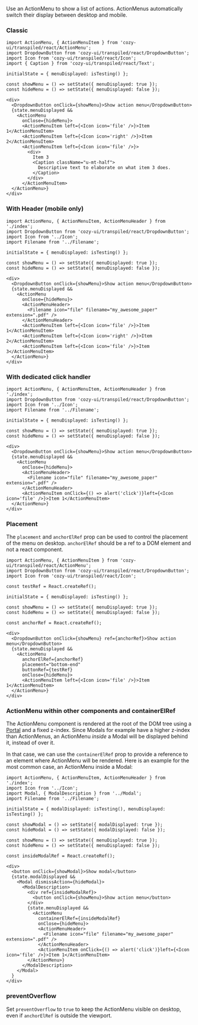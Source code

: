 Use an ActionMenu to show a list of actions. ActionMenus automatically switch their display between desktop and mobile.

### Classic

```
import ActionMenu, { ActionMenuItem } from 'cozy-ui/transpiled/react/ActionMenu';
import DropdownButton from 'cozy-ui/transpiled/react/DropdownButton';
import Icon from 'cozy-ui/transpiled/react/Icon';
import { Caption } from 'cozy-ui/transpiled/react/Text';

initialState = { menuDisplayed: isTesting() };

const showMenu = () => setState({ menuDisplayed: true });
const hideMenu = () => setState({ menuDisplayed: false });

<div>
  <DropdownButton onClick={showMenu}>Show action menu</DropdownButton>
  {state.menuDisplayed &&
    <ActionMenu
      onClose={hideMenu}>
      <ActionMenuItem left={<Icon icon='file' />}>Item 1</ActionMenuItem>
      <ActionMenuItem left={<Icon icon='right' />}>Item 2</ActionMenuItem>
      <ActionMenuItem left={<Icon icon='file' />}>
        <div>
          Item 3
          <Caption className="u-mt-half">
            Descriptive text to elaborate on what item 3 does.
          </Caption>
        </div>
      </ActionMenuItem>
  </ActionMenu>}
</div>
```

### With Header (mobile only)

```
import ActionMenu, { ActionMenuItem, ActionMenuHeader } from './index';
import DropdownButton from 'cozy-ui/transpiled/react/DropdownButton';
import Icon from '../Icon';
import Filename from '../Filename';

initialState = { menuDisplayed: isTesting() };

const showMenu = () => setState({ menuDisplayed: true });
const hideMenu = () => setState({ menuDisplayed: false });

<div>
  <DropdownButton onClick={showMenu}>Show action menu</DropdownButton>
  {state.menuDisplayed &&
    <ActionMenu
      onClose={hideMenu}>
      <ActionMenuHeader>
        <Filename icon="file" filename="my_awesome_paper" extension=".pdf" />
      </ActionMenuHeader>
      <ActionMenuItem left={<Icon icon='file' />}>Item 1</ActionMenuItem>
      <ActionMenuItem left={<Icon icon='right' />}>Item 2</ActionMenuItem>
      <ActionMenuItem left={<Icon icon='file' />}>Item 3</ActionMenuItem>
  </ActionMenu>}
</div>
```

### With dedicated click handler

```
import ActionMenu, { ActionMenuItem, ActionMenuHeader } from './index';
import DropdownButton from 'cozy-ui/transpiled/react/DropdownButton';
import Icon from '../Icon';
import Filename from '../Filename';

initialState = { menuDisplayed: isTesting() };

const showMenu = () => setState({ menuDisplayed: true });
const hideMenu = () => setState({ menuDisplayed: false });

<div>
  <DropdownButton onClick={showMenu}>Show action menu</DropdownButton>
  {state.menuDisplayed &&
    <ActionMenu
      onClose={hideMenu}>
      <ActionMenuHeader>
        <Filename icon="file" filename="my_awesome_paper" extension=".pdf" />
      </ActionMenuHeader>
      <ActionMenuItem onClick={() => alert('click')}left={<Icon icon='file' />}>Item 1</ActionMenuItem>
  </ActionMenu>}
</div>
```

### Placement

The `placement` and `anchorElRef` prop can be used to control the placement of the menu on desktop. `anchorElRef` should be a ref to a DOM element and not a react component.

```
import ActionMenu, { ActionMenuItem } from 'cozy-ui/transpiled/react/ActionMenu';
import DropdownButton from 'cozy-ui/transpiled/react/DropdownButton';
import Icon from 'cozy-ui/transpiled/react/Icon';

const testRef = React.createRef();

initialState = { menuDisplayed: isTesting() };

const showMenu = () => setState({ menuDisplayed: true });
const hideMenu = () => setState({ menuDisplayed: false });

const anchorRef = React.createRef();

<div>
  <DropdownButton onClick={showMenu} ref={anchorRef}>Show action menu</DropdownButton>
  {state.menuDisplayed &&
    <ActionMenu
      anchorElRef={anchorRef}
      placement="bottom-end"
      buttonRef={testRef}
      onClose={hideMenu}>
      <ActionMenuItem left={<Icon icon='file' />}>Item 1</ActionMenuItem>
  </ActionMenu>}
</div>
```

### ActionMenu within other components and containerElRef

The ActionMenu component is rendered at the root of the DOM tree using a [Portal](https://reactjs.org/docs/portals.html) and a fixed z-index. Since Modals for example have a higher z-index than ActionMenus, an ActionMenu _inside_ a Modal will be displayed behind it, instead of over it.

In that case, we can use the `containerElRef` prop to provide a reference to an element where ActionMenu will be rendered. Here is an example for the most common case, an ActionMenu inside a Modal:

```
import ActionMenu, { ActionMenuItem, ActionMenuHeader } from './index';
import Icon from '../Icon';
import Modal, { ModalDescription } from '../Modal';
import Filename from '../Filename';

initialState = { modalDisplayed: isTesting(), menuDisplayed: isTesting() };

const showModal = () => setState({ modalDisplayed: true });
const hideModal = () => setState({ modalDisplayed: false });

const showMenu = () => setState({ menuDisplayed: true });
const hideMenu = () => setState({ menuDisplayed: false });

const insideModalRef = React.createRef();

<div>
  <button onClick={showModal}>Show modal</button>
  {state.modalDisplayed &&
    <Modal dismissAction={hideModal}>
      <ModalDescription>
        <div ref={insideModalRef}>
          <button onClick={showMenu}>Show action menu</button>
        </div>
        {state.menuDisplayed &&
          <ActionMenu
            containerElRef={insideModalRef}
            onClose={hideMenu}>
            <ActionMenuHeader>
              <Filename icon="file" filename="my_awesome_paper" extension=".pdf" />
            </ActionMenuHeader>
            <ActionMenuItem onClick={() => alert('click')}left={<Icon icon='file' />}>Item 1</ActionMenuItem>
        </ActionMenu>}
      </ModalDescription>
    </Modal>
  }
</div>
```

### preventOverflow

Set `preventOverflow` to `true` to keep the ActionMenu visible on desktop, even if `anchorElRef` is outside the viewport.
